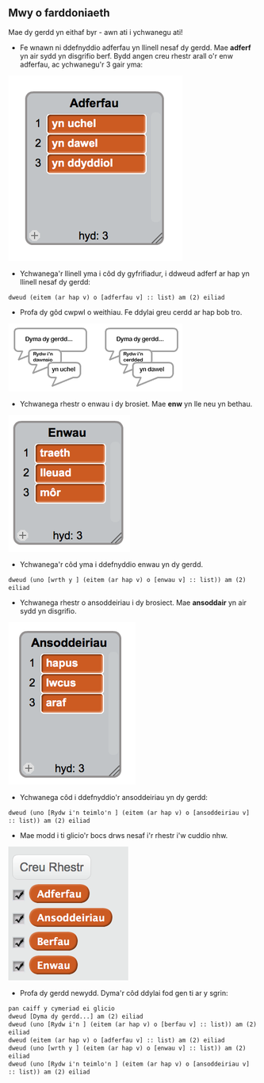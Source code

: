 ## Mwy o farddoniaeth

Mae dy gerdd yn eithaf byr - awn ati i ychwanegu ati!


+ Fe wnawn ni ddefnyddio adferfau yn llinell nesaf dy gerdd. Mae __adferf__ yn air sydd yn disgrifio berf. Bydd angen creu rhestr arall o'r enw adferfau, ac ychwanegu'r 3 gair yma:

![screenshot](images/poetry-adverbs.png)

+ Ychwanega'r llinell yma i côd dy gyfrifiadur, i ddweud adferf ar hap yn llinell nesaf dy gerdd:

```blocks
dweud (eitem (ar hap v) o [adferfau v] :: list) am (2) eiliad
```

+ Profa dy gôd cwpwl o weithiau. Fe ddylai greu cerdd ar hap bob tro.

![screenshot](images/poetry-adverb-test.png)

+ Ychwanega rhestr o enwau i dy brosiet. Mae __enw__ yn lle neu yn bethau.

![screenshot](images/poetry-nouns.png)

+ Ychwanega'r côd yma i ddefnyddio enwau yn dy gerdd.

```blocks
dweud (uno [wrth y ] (eitem (ar hap v) o [enwau v] :: list)) am (2) eiliad
```

+ Ychwanega rhestr o ansoddeiriau i dy brosiect. Mae __ansoddair__ yn air sydd yn disgrifio.

![screenshot](images/poetry-adjectives.png)

+ Ychwanega côd i ddefnyddio'r ansoddeiriau yn dy gerdd:

```blocks
dweud (uno [Rydw i'n teimlo'n ] (eitem (ar hap v) o [ansoddeiriau v] :: list)) am (2) eiliad
```

+ Mae modd i ti glicio'r bocs drws nesaf i'r rhestr i'w cuddio nhw.

![screenshot](images/poetry-lists-tick.png)

+ Profa dy gerdd newydd. Dyma'r côd ddylai fod gen ti ar y sgrin:

```blocks
pan caiff y cymeriad ei glicio
dweud [Dyma dy gerdd...] am (2) eiliad
dweud (uno [Rydw i'n ] (eitem (ar hap v) o [berfau v] :: list)) am (2) eiliad
dweud (eitem (ar hap v) o [adferfau v] :: list) am (2) eiliad
dweud (uno [wrth y ] (eitem (ar hap v) o [enwau v] :: list)) am (2) eiliad
dweud (uno [Rydw i'n teimlo'n ] (eitem (ar hap v) o [ansoddeiriau v] :: list)) am (2) eiliad
```



